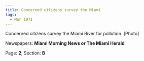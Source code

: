 ```yaml
---  
title: Concerned citizens survey the Miami  
tags:  
  - Mar 1971  
---  
```

  
Concerned citizens survey the Miami River for pollution. [Photo]  
  
Newspapers: **Miami Morning News or The Miami Herald**  
  
Page: **2**, Section: **B** 
